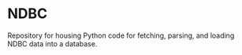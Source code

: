 # NDBC
Repository for housing Python code for fetching, parsing, and loading NDBC data into a database.
